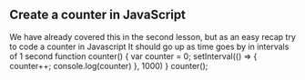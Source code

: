 ## Create a counter in JavaScript

We have already covered this in the second lesson, but as an easy recap try to code a counter in Javascript
It should go up as time goes by in intervals of 1 second
function counter() {
    var counter = 0;
    setInterval(() => {
        counter++;
        console.log(counter)
    }, 1000)
}
counter();
